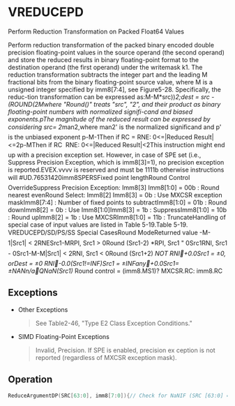 # VREDUCEPD

Perform Reduction Transformation on Packed Float64 Values

Perform reduction transformation of the packed binary encoded double precision floating-point values in the source operand (the second operand) and store the reduced results in binary floating-point format to the destination operand (the first operand) under the writemask k1.
The reduction transformation subtracts the integer part and the leading M fractional bits from the binary floating-point source value, where M is a unsigned integer specified by imm8[7:4], see Figure5-28.
Specifically, the reduc-tion transformation can be expressed as:M-M*src))*2;dest = src - (ROUND(2Mwhere "Round()" treats "src", "2", and their product as binary floating-point numbers with normalized signifi-cand and biased exponents.pThe magnitude of the reduced result can be expressed by considering src= 2*man2,where man2' is the normalized significand and p' is the unbiased exponent p-M-1Then if RC = RNE: 0<=|Reduced Result|<=2p-MThen if RC   RNE: 0<=|Reduced Result|<2This instruction might end up with a precision exception set.
However, in case of SPE set (i.e., Suppress Precision Exception, which is imm8[3]=1), no precision exception is reported.EVEX.vvvv is reserved and must be 1111b otherwise instructions will #UD.76531420imm8SPERSFixed point lengthRound Control OverrideSuppress Precision Exception: Imm8[3] Imm8[1:0] = 00b : Round nearest evenRound Select: Imm8[2] Imm8[3] = 0b : Use MXCSR exception maskImm8[7:4] : Number of fixed points to subtractImm8[1:0] = 01b : Round downImm8[2] = 0b : Use Imm8[1:0]Imm8[3] = 1b : SuppressImm8[1:0] = 10b : Round upImm8[2] = 1b : Use MXCSRImm8[1:0] = 11b : TruncateHandling of special case of input values are listed in Table 5-19.Table 5-19.
VREDUCEPD/SD/PS/SS Special CasesRound ModeReturned value -M-1|Src1| < 2RNESrc1-MRPI, Src1 > 0Round (Src1-2) *RPI, Src1  " 0Src1RNI, Src1   -  0Src1-M-M|Src1| < 2RNI, Src1 < 0Round (Src1+2) *NOT RNI+0.0Src1 = ±0, orDest = ±0 RNI-0.0(Src1!=INF)Src1 = ±INFany+0.0Src1= ±NANn/aQNaN(Src1)* Round control = (imm8.MS1)? MXCSR.RC: imm8.RC

## Exceptions

- Other Exceptions
  > See Table2-46, "Type E2 Class Exception Conditions."
- SIMD Floating-Point Exceptions
  > Invalid, Precision.
  > If SPE is enabled, precision ex
  > ception is not reported (regardless of MXCSR exception mask).

## Operation

```C
ReduceArgumentDP(SRC[63:0], imm8[7:0]){// Check for NaNIF (SRC [63:0] = NAN) THENRETURN (Convert SRC[63:0] to QNaN); FI;M := imm8[7:4]; // Number of fraction bits of the normalized significand to be subtractedRC := imm8[1:0];// Round Control for ROUND() operationRC source := imm[2];SPE := imm[3];// Suppress Precision Exception-MMM  *{ROUND(2*SRC[63:0], SPE, RC_source, RC)}; // ROUND() treats SRC and 2as standard binary FP valuesTMP[63:0] := 2TMP[63:0] := SRC[63:0] - TMP[63:0]; // subtraction under the same RC,SPE controlsRETURN TMP[63:0]; // binary encoded FP with biased exponent and normalized significand}VREDUCEPD (KL, VL) = (2, 128), (4, 256), (8, 512)FOR j := 0 TO KL-1i := j * 64IF k1[j] OR *no writemask* THENIF (EVEX.b == 1) AND (SRC *is memory*)THEN DEST[i+63:i] := ReduceArgumentDP(SRC[63:0], imm8[7:0]);ELSE DEST[i+63:i] := ReduceArgumentDP(SRC[i+63:i], imm8[7:0]);FI;ELSE IF *merging-masking*; merging-maskingTHEN *DEST[i+63:i] remains unchanged*ELSE ; zeroing-maskingDEST[i+63:i] = 0FI;FI;Intel C/C++ Compiler Intrinsic EquivalentVREDUCEPD __m512d _mm512_mask_reduce_pd( __m512d a, int imm, int sae)VREDUCEPD __m512d _mm512_mask_reduce_pd(__m512d s, __mmask8 k, __m512d a, int imm, int sae)VREDUCEPD __m512d _mm512_maskz_reduce_pd(__mmask8 k, __m512d a, int imm, int sae)VREDUCEPD __m256d _mm256_mask_reduce_pd( __m256d a, int imm)VREDUCEPD __m256d _mm256_mask_reduce_pd(__m256d s, __mmask8 k, __m256d a, int imm)VREDUCEPD __m256d _mm256_maskz_reduce_pd(__mmask8 k, __m256d a, int imm)VREDUCEPD __m128d _mm_mask_reduce_pd( __m128d a, int imm)VREDUCEPD __m128d _mm_mask_reduce_pd(__m128d s, __mmask8 k, __m128d a, int imm)VREDUCEPD __m128d _mm_maskz_reduce_pd(__mmask8 k, __m128d a, int imm)
```
